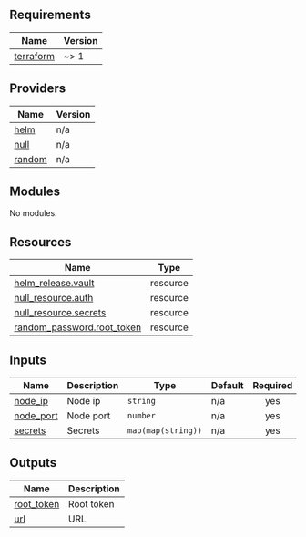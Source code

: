 <!-- BEGIN_TF_DOCS -->
## Requirements

| Name | Version |
|------|---------|
| <a name="requirement_terraform"></a> [terraform](#requirement\_terraform) | ~> 1 |

## Providers

| Name | Version |
|------|---------|
| <a name="provider_helm"></a> [helm](#provider\_helm) | n/a |
| <a name="provider_null"></a> [null](#provider\_null) | n/a |
| <a name="provider_random"></a> [random](#provider\_random) | n/a |

## Modules

No modules.

## Resources

| Name | Type |
|------|------|
| [helm_release.vault](https://registry.terraform.io/providers/hashicorp/helm/latest/docs/resources/release) | resource |
| [null_resource.auth](https://registry.terraform.io/providers/hashicorp/null/latest/docs/resources/resource) | resource |
| [null_resource.secrets](https://registry.terraform.io/providers/hashicorp/null/latest/docs/resources/resource) | resource |
| [random_password.root_token](https://registry.terraform.io/providers/hashicorp/random/latest/docs/resources/password) | resource |

## Inputs

| Name | Description | Type | Default | Required |
|------|-------------|------|---------|:--------:|
| <a name="input_node_ip"></a> [node\_ip](#input\_node\_ip) | Node ip | `string` | n/a | yes |
| <a name="input_node_port"></a> [node\_port](#input\_node\_port) | Node port | `number` | n/a | yes |
| <a name="input_secrets"></a> [secrets](#input\_secrets) | Secrets | `map(map(string))` | n/a | yes |

## Outputs

| Name | Description |
|------|-------------|
| <a name="output_root_token"></a> [root\_token](#output\_root\_token) | Root token |
| <a name="output_url"></a> [url](#output\_url) | URL |
<!-- END_TF_DOCS -->